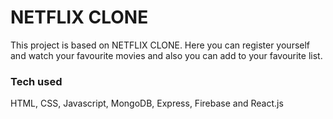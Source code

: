 
# NETFLIX CLONE

This project is based on NETFLIX CLONE. Here you can register yourself and watch your favourite movies and also you can add to your favourite list.

### Tech used

HTML, CSS, Javascript, MongoDB, Express, Firebase and React.js

